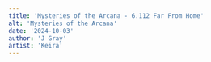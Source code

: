 ```yaml
---
title: 'Mysteries of the Arcana - 6.112 Far From Home'
alt: 'Mysteries of the Arcana'
date: '2024-10-03'
author: 'J Gray'
artist: 'Keira'
---
```

